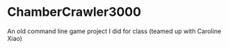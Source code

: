 # ChamberCrawler3000

An old command line game project I did for class (teamed up with Caroline Xiao)
